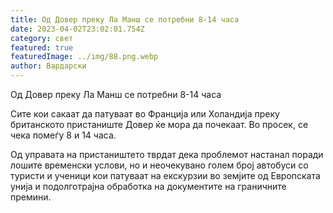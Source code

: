 ```yaml
---
title: Од Довер преку Ла Манш се потребни 8-14 часа
date: 2023-04-02T23:02:01.754Z
category: свет
featured: true
featuredImage: ../img/88.png.webp
author: Вардарски
---
```


Од Довер преку Ла Манш се потребни 8-14 часа

Сите кои сакаат да патуваат во Франција или Холандија преку британското пристаниште Довер ќе мора да почекаат. Во просек, се чека помеѓу 8 и 14 часа.

Од управата на пристаништето тврдат дека проблемот настанал поради лошите временски услови, но и неочекувано голем број автобуси со туристи и ученици кои патуваат на екскурзии во земјите од Европската унија и подолготрајна обработка на документите на граничните премини.
